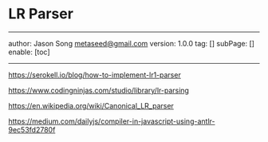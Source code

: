 # LR Parser
---
author: Jason Song <metaseed@gmail.com>
version: 1.0.0
tag: []
subPage: []
enable: [toc]

---

https://serokell.io/blog/how-to-implement-lr1-parser

https://www.codingninjas.com/studio/library/lr-parsing

https://en.wikipedia.org/wiki/Canonical_LR_parser


https://medium.com/dailyjs/compiler-in-javascript-using-antlr-9ec53fd2780f